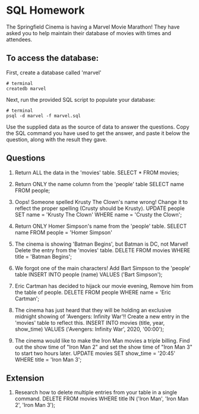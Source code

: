# SQL Homework

The Springfield Cinema is having a Marvel Movie Marathon! They have asked you to help maintain their database of movies with times and attendees.

## To access the database:

First, create a database called 'marvel'

```
# terminal
createdb marvel
```

Next, run the provided SQL script to populate your database:

```
# terminal
psql -d marvel -f marvel.sql
```

Use the supplied data as the source of data to answer the questions. Copy the SQL command you have used to get the answer, and paste it below the question, along with the result they gave.

## Questions

1.  Return ALL the data in the 'movies' table.
SELECT * FROM movies;

2.  Return ONLY the name column from the 'people' table
SELECT name FROM people;

3.  Oops! Someone spelled Krusty The Clown's name wrong! Change it to reflect the proper spelling (Crusty should be Krusty).
UPDATE people SET name = 'Krusty The Clown' WHERE name = 'Crusty the Clown';

4.  Return ONLY Homer Simpson's name from the 'people' table.
SELECT name FROM people = 'Homer Simpson'

5.  The cinema is showing 'Batman Begins', but Batman is DC, not Marvel! Delete the entry from the 'movies' table.
DELETE FROM movies WHERE title = 'Batman Begins';

6.  We forgot one of the main characters! Add Bart Simpson to the 'people' table
INSERT INTO people (name) VALUES ('Bart Simpson');

7.  Eric Cartman has decided to hijack our movie evening, Remove him from the table of people.
DELETE FROM people WHERE name = 'Eric Cartman';

8.  The cinema has just heard that they will be holding an exclusive midnight showing of 'Avengers: Infinity War'!! Create a new entry in the 'movies' table to reflect this.
INSERT INTO movies (title, year, show_time) VALUES ('Avengers: Infinity War', 2020, '00:00');

9.  The cinema would like to make the Iron Man movies a triple billing. Find out the show time of "Iron Man 2" and set the show time of "Iron Man 3" to start two hours later.
UPDATE movies SET show_time = '20:45' WHERE title = 'Iron Man 3';

## Extension

1.  Research how to delete multiple entries from your table in a single command.
DELETE FROM movies WHERE title IN ('Iron Man', 'Iron Man 2', 'Iron Man 3');
